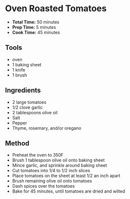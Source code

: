 # Oven Roasted Tomatoes

* **Total Time:** 50 minutes
* **Prep Time:** 5 minutes
* **Cook Time:** 45 minutes

## Tools

* oven
* 1 baking sheet
* 1 knife
* 1 brush

## Ingredients

* 2 large tomatoes
* 1/2 clove garlic
* 2 tablespoons olive oil
* Salt
* Pepper
* Thyme, rosemary, and/or oregano

## Method

* Preheat the oven to 350F
* Brush 1 tablespoon olive oil onto baking sheet
* Mince garlic, and sprinkle around baking sheet
* Cut tomatoes into 1/4 to 1/2 inch slices
* Place tomatoes on the sheet at least 1/2 an inch apart
* Brush remaining olive oil onto tomatoes
* Dash spices over the tomatoes
* Bake for 45 minutes, until tomatoes are dried and wilted
